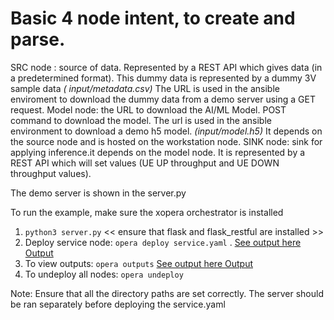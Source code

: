 # Basic 4 node intent, to create and parse.

SRC node : source of data. Represented by a REST API which gives data (in a predetermined format). This dummy data is represented by a dummy 3V sample data *(
input/metadata.csv)* The URL is used in the ansible enviroment to download the dummy data from a demo server using a GET  request.
Model node: the URL to download the AI/ML Model. POST command to download the model. The url is used in the ansible environment to download a demo h5 model. *(input/model.h5)* It depends on the source node and is hosted on the workstation node.
SINK node: sink for applying inference.it depends on the model node. It is represented by a REST API which will set values (UE UP throughput and UE DOWN throughput values).  

The demo server is shown in the server.py

To run the example, make sure the xopera orchestrator is installed
1. <code>python3 server.py</code> << ensure that flask and flask_restful are installed >>
2.  Deploy service node: <code>opera deploy service.yaml</code> . [See output here Output](https://drive.google.com/file/d/1T5ZpezrRbYrVNXDSysYlGHZe3hllKev0/view?usp=sharing)
3. To view outputs: <code>opera outputs</code> [See output here Output](https://drive.google.com/file/d/1n8_WjGckx6LRncqKeWghUKhfAE75qfw6/view?usp=sharing)
4. To undeploy all nodes: <code>opera undeploy</code>

Note:
  Ensure that all the directory paths are set correctly. 
  The server should be ran separately before deploying the service.yaml
  

